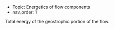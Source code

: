  - Topic: Energetics of flow components
 - nav_order: 1
 
Total energy of the geostrophic portion of the flow.
